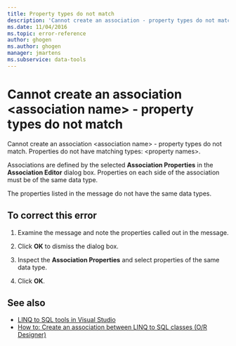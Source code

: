 ```yaml
---
title: Property types do not match
description: 'Cannot create an association - property types do not match. View information about this Visual Studio Object Relational Designer (O/R Designer) message.'
ms.date: 11/04/2016
ms.topic: error-reference
author: ghogen
ms.author: ghogen
manager: jmartens
ms.subservice: data-tools
---
```

# Cannot create an association &lt;association name&gt; - property types do not match

Cannot create an association \<association name> - property types do not match. Properties do not have matching types: \<property names>.

Associations are defined by the selected **Association Properties** in the **Association Editor** dialog box. Properties on each side of the association must be of the same data type.

The properties listed in the message do not have the same data types.

## To correct this error

1. Examine the message and note the properties called out in the message.

2. Click **OK** to dismiss the dialog box.

3. Inspect the **Association Properties** and select properties of the same data type.

4. Click **OK**.

## See also

- [LINQ to SQL tools in Visual Studio](../data-tools/linq-to-sql-tools-in-visual-studio2.md)
- [How to: Create an association between LINQ to SQL classes (O/R Designer)](../data-tools/how-to-create-an-association-relationship-between-linq-to-sql-classes-o-r-designer.md)